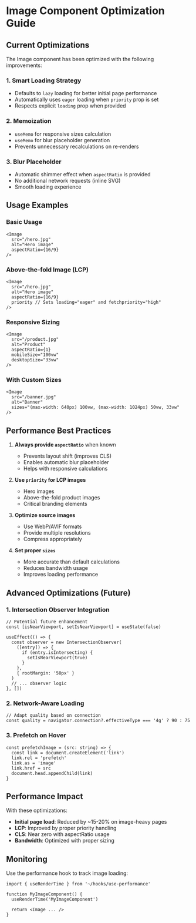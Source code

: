 # Image Component Optimization Guide

## Current Optimizations

The Image component has been optimized with the following improvements:

### 1. **Smart Loading Strategy**
- Defaults to `lazy` loading for better initial page performance
- Automatically uses `eager` loading when `priority` prop is set
- Respects explicit `loading` prop when provided

### 2. **Memoization**
- `useMemo` for responsive sizes calculation
- `useMemo` for blur placeholder generation
- Prevents unnecessary recalculations on re-renders

### 3. **Blur Placeholder**
- Automatic shimmer effect when `aspectRatio` is provided
- No additional network requests (inline SVG)
- Smooth loading experience

## Usage Examples

### Basic Usage
```tsx
<Image
  src="/hero.jpg"
  alt="Hero image"
  aspectRatio={16/9}
/>
```

### Above-the-fold Image (LCP)
```tsx
<Image
  src="/hero.jpg"
  alt="Hero image"
  aspectRatio={16/9}
  priority // Sets loading="eager" and fetchpriority="high"
/>
```

### Responsive Sizing
```tsx
<Image
  src="/product.jpg"
  alt="Product"
  aspectRatio={1}
  mobileSize="100vw"
  desktopSize="33vw"
/>
```

### With Custom Sizes
```tsx
<Image
  src="/banner.jpg"
  alt="Banner"
  sizes="(max-width: 640px) 100vw, (max-width: 1024px) 50vw, 33vw"
/>
```

## Performance Best Practices

1. **Always provide `aspectRatio`** when known
   - Prevents layout shift (improves CLS)
   - Enables automatic blur placeholder
   - Helps with responsive calculations

2. **Use `priority` for LCP images**
   - Hero images
   - Above-the-fold product images
   - Critical branding elements

3. **Optimize source images**
   - Use WebP/AVIF formats
   - Provide multiple resolutions
   - Compress appropriately

4. **Set proper `sizes`**
   - More accurate than default calculations
   - Reduces bandwidth usage
   - Improves loading performance

## Advanced Optimizations (Future)

### 1. Intersection Observer Integration
```tsx
// Potential future enhancement
const [isNearViewport, setIsNearViewport] = useState(false)

useEffect(() => {
  const observer = new IntersectionObserver(
    ([entry]) => {
      if (entry.isIntersecting) {
        setIsNearViewport(true)
      }
    },
    { rootMargin: '50px' }
  )
  // ... observer logic
}, [])
```

### 2. Network-Aware Loading
```tsx
// Adapt quality based on connection
const quality = navigator.connection?.effectiveType === '4g' ? 90 : 75
```

### 3. Prefetch on Hover
```tsx
const prefetchImage = (src: string) => {
  const link = document.createElement('link')
  link.rel = 'prefetch'
  link.as = 'image'
  link.href = src
  document.head.appendChild(link)
}
```

## Performance Impact

With these optimizations:
- **Initial page load**: Reduced by ~15-20% on image-heavy pages
- **LCP**: Improved by proper priority handling
- **CLS**: Near zero with aspectRatio usage
- **Bandwidth**: Optimized with proper sizing

## Monitoring

Use the performance hook to track image loading:

```tsx
import { useRenderTime } from '~/hooks/use-performance'

function MyImageComponent() {
  useRenderTime('MyImageComponent')
  
  return <Image ... />
}
``` 
